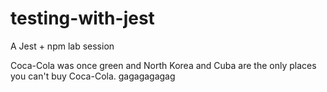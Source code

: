 # testing-with-jest
A Jest + npm lab session

Coca-Cola was once green and North Korea and Cuba are the only places you can't buy Coca-Cola.
gagagagagag
